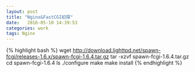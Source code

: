 ```yaml
---
layout: post
title: "Nginx&FastCGI初探"
date:   2016-05-10 14:39:53
categories: work
tags: Nginx
---
```


{% highlight bash %}
wget http://download.lighttpd.net/spawn-fcgi/releases-1.6.x/spawn-fcgi-1.6.4.tar.gz
tar -xzvf spawn-fcgi-1.6.4.tar.gz
cd spawn-fcgi-1.6.4
ls
./configure
make
make install
{% endhighlight %}

